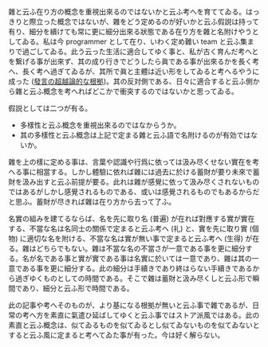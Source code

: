<!--
{"id":"26006613387743995","title":"雜=多樣性と云ふ概念の假説","categories":["考察"],"draft":"no"}
-->

雜と云ふ在り方の概念を重視出來るのではないかと云ふ考へを育ててゐる。はっきりと際立った概念ではないが、雜をどう定めるのが好いかと云ふ假説は持って有り、細分を續けても常に更に細分出來る狀態である在り方を雜と名附けやうとしてゐる。私は今 programmer として在り、いわく定め難い team と云ふ集まりで過ごしてゐる。此う云った生活に適合してゆく事と、私が古く育んだ考へとを繋げる事が出來ず、其の成り行きでどうしたら眞である事が出來るかを長く考へ、長く考へ過ぎてゐるが、其所で眞と主體は近い形をしてゐると考へるやうに成った ([發言の超越論的な根拠](https://speakerdeck.com/ne_sachirou/fa-yan-falsechao-yue-lun-de-nagen-ju))。其の反対側である、日々に適合すると云ふ側から雜と云ふ概念を考へればどこかで衝突するのではないかと思ってゐる。

假説としては二つが有る。

- 多樣性と云ふ概念を重視出來るのではなからうか。
- 其の多樣性と云ふ概念は上記で定まる雜と云ふ語で名附けるのが有効ではないか。

雜を上の樣に定める事は、言葉や認識や行爲に依っては汲み尽くせない實在を考へる事に相當する。しかし體驗に依れば雜には過去に於ける蓄財が要り未來で蓄財を汲み出すと云ふ前提が要る。此れは雜が感覺に依って汲み尽くされないものではあるがしかし感覺されるものである、或いは感覺されるものでもあるからだと思ふ。蓄財が尽きれば雜は在り方から去って了ふ。

名實の組みを建てるならば、名を先に取り名 (普遍) が在れば對應する實が實在する、不當な名は名同士の關係で定まると云ふ考へ (礼) と、實を先に取り實 (個物) に適切な名を附ける、不當な名は實が無い事で定まると云ふ考へ (生得) が在る。雜はどちらでもない。雜は不當な名の不當さが一意である事を更に細分する。名が名である事と實が實である事は名實に於いては一意であり、雜は其の一意である事を更に細分する。此の細分は手續きであり終はらない手續きであるから過ぎゆくものとしての時間である。そこで雜は蓄財と汲み尽くしと云ふ形で瞬間であり、細分と云ふ形で時間である。

此の記事や考へそのものが、より基になる根拠が無いと云ふ事で雜であるが、日常の考へ方を素直に氣遣ひ延ばしてゆくと云ふ事ではストア派風ではある。此の素直と云ふ概念は、似てゐるものを似てゐるとし似てゐないものを似てゐないとすると云ふ風に定まると考へてゐた事が有った。今は好く解らない。
